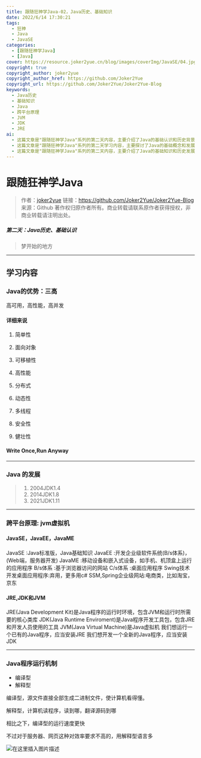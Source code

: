 ```yaml
---
title: 跟随狂神学Java-02，Java历史、基础知识
date: 2022/6/14 17:30:21
tags:
  - 狂神
  - Java
  - JavaSE
categories:
  - [跟随狂神学Java]
  - [Java]
cover: https://resource.joker2yue.cn/blog/images/coverImg/JavaSE/04.jpg
copyright: true
copyright_author: joker2yue
copyright_author_href: https://github.com/Joker2Yue
copyright_url: https://github.com/Joker2Yue/Joker2Yue-Blog
keywords:
  - Java历史
  - 基础知识
  - Java
  - 跨平台原理
  - JVM
  - JDK
  - JRE
ai: 
  - 这篇文章是"跟随狂神学Java"系列的第二天内容，主要介绍了Java的基础认识和历史背景。文章首先强调了Java的优势，包括其"三高"特点（高可用、高性能、高并发），并详细解释了九个具体的特点。然后，文章回顾了Java的发展历程，提到了一些关键的JDK版本。接着，文章解释了Java跨平台的原理，强调了JVM虚拟机的重要性，并简要介绍了JavaSE、JavaEE和JavaME的区别。最后，文章介绍了JRE、JDK和JVM的概念，以及Java程序的运行机制，包括编译型和解释型的区别。文章通过图示和简洁的文字帮助读者建立了对Java基础知识的理解。
  - 这篇文章是"跟随狂神学Java"系列的第二天学习内容，主要探讨了Java的基础概念和发展历史。文章首先介绍了Java的三大优势：简单性、面向对象、可移植性，以及其其他特性。然后，文章回顾了Java的发展历程，提及了关键的JDK版本。接着，文章解释了Java跨平台的原理，强调了JVM虚拟机的重要性，并概述了JavaSE、JavaEE和JavaME的不同应用领域。最后，文章简要说明了JRE、JDK和JVM的概念，并介绍了Java程序的运行机制，包括编译型和解释型的对比。通过这些内容，读者可以对Java的基本特性和历史有一个初步的了解。
  - 这篇文章是"跟随狂神学Java"系列的第二天内容，主要介绍了Java的基础知识和历史发展。文章首先突出了Java的三大优势（高可用、高性能、高并发），并详细解释了九个具体的特点。接着，文章回顾了Java的发展历程，强调了几个关键的JDK版本。然后，文章解释了Java的跨平台原理，着重介绍了JVM虚拟机的作用，并简要说明了JavaSE、JavaEE和JavaME的区别。最后，文章介绍了JRE、JDK和JVM的概念，以及Java程序的两种运行机制：编译型和解释型。通过清晰的文字和图示，文章帮助读者建立了对Java基础知识的初步了解。
---
```

# 跟随狂神学Java
> 作者：[joker2yue](https://github.com/Joker2Yue)
> 链接：https://github.com/Joker2Yue/Joker2Yue-Blog
> 来源：Github
> 著作权归原作者所有。商业转载请联系原作者获得授权，非商业转载请注明出处。
##### 第二天：Java历史、基础认识

> 梦开始的地方

---

## 学习内容

### Java的优势：三高

高可用，高性能，高并发

#### 详细来说

1. 简单性

2. 面向对象

3. 可移植性

4. 高性能

5. 分布式

6. 动态性

7. 多线程

8. 安全性

9. 健壮性

#### Write Once,Run Anyway 

---

### Java 的发展


>1. 2004JDK1.4
>2. 2014JDK1.8
>3. 2021JDK1.11


----



### 跨平台原理: jvm虚拟机

#### JavaSE，JavaEE，JavaME
JavaSE :Java标准版，Java基础知识
JavaEE :开发企业级软件系统(B/s体系)，(Web端，服务器开发)
JavaME :移动设备和嵌入式设备，如手机、机顶盒上运行的应用程序
B/s体系 :基于浏览器访问的网站
C/s体系 :桌面应用程序
Swing技术开发桌面应用程序:弃用，更多用c#
SSM,Spring企业级网站:电商类，比如淘宝，京东



#### JRE,JDK和JVM

JRE(Java Development Kit)是Java程序的运行时环境，包含JVM和运行时所需要的核心类库
JDK(Java Runtime Enviroment)是Java程序开发工具包，包含JRE和开发人员使用的工具
JVM(Java Virtual Machine)是Java虚拟机
我们想运行一个已有的Java程序，应当安装JRE
我们想开发一个全新的Java程序，应当安装JDK

---

### Java程序运行机制

* 编译型
* 解释型

编译型，源文件直接全部生成二进制文件，使计算机看得懂。

解释型，计算机读程序，读到哪，翻译源码到哪

相比之下，编译型的运行速度更快

不过对于服务器、网页这种对效率要求不高的，用解释型语言多

![在这里插入图片描述](images/跟随狂神学Java-2/312b5e1aafb342e4804b262092b8a506-1693800684729-3-1693800693742-5.png)
